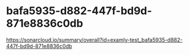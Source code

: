 # bafa5935-d882-447f-bd9d-871e8836c0db
https://sonarcloud.io/summary/overall?id=examly-test_bafa5935-d882-447f-bd9d-871e8836c0db
